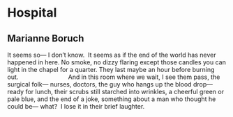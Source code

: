 # Hospital
## Marianne Boruch
It seems so—
I don’t know.  It seems
as if the end of the world
has never happened in here.
No smoke, no
dizzy flaring except
those candles you can light
in the chapel for a quarter.
They last maybe an hour
before burning out.
                            And in this room
where we wait, I see
them pass, the surgical folk—
nurses, doctors, the guy who hangs up
the blood drop—ready for lunch,
their scrubs still starched into wrinkles,
a cheerful green or pale blue,
and the end of a joke, something
about a man who thought he could be—
what?  I lose it
in their brief laughter.